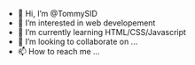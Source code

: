 - 👋 Hi, I’m @TommySID
- 👀 I’m interested in web developement
- 🌱 I’m currently learning HTML/CSS/Javascript
- 💞️ I’m looking to collaborate on ...
- 📫 How to reach me ...

<!---
TommySID/TommySID is a ✨ special ✨ repository because its `README.md` (this file) appears on your GitHub profile.
You can click the Preview link to take a look at your changes.
--->

